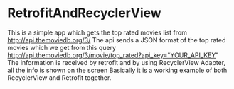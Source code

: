# RetrofitAndRecyclerView
This is a simple app which gets the top rated movies list from http://api.themoviedb.org/3/ The api sends a JSON format of the top rated movies which we get from this query http://api.themoviedb.org/3/movie/top_rated?api_key="YOUR_API_KEY" The information is received by retrofit and by using RecyclerView Adapter, all the info is shown on the screen Basically it is a working example of both RecyclerView and Retrofit together.
